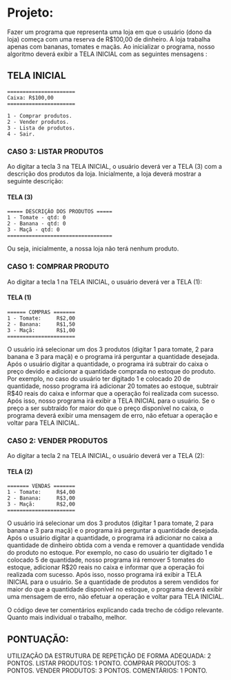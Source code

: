 # Projeto:
Fazer um programa que representa uma loja em que o usuário (dono da loja) começa com uma reserva de R$100,00 de dinheiro. A loja trabalha apenas com bananas, tomates e maçãs. Ao inicializar o programa, nosso algoritmo deverá exibir a TELA INICIAL com as seguintes mensagens :

## TELA INICIAL

```
======================
Caixa: R$100,00
======================

1 - Comprar produtos.
2 - Vender produtos.
3 - Lista de produtos.
4 - Sair.
```
### CASO 3: LISTAR PRODUTOS

Ao digitar a tecla 3 na TELA INICIAL, o usuário deverá ver a TELA (3) com a descrição dos produtos da loja.
Inicialmente, a loja deverá mostrar a seguinte descrição:

#### TELA (3)

```
===== DESCRIÇÃO DOS PRODUTOS =====
1 - Tomate - qtd: 0
2 - Banana - qtd: 0
3 - Maçã - qtd: 0
==================================
```
Ou seja, inicialmente, a nossa loja não terá nenhum produto.

### CASO 1: COMPRAR PRODUTO
Ao digitar a tecla 1 na TELA INICIAL, o usuário deverá ver a TELA (1):

#### TELA (1)

```
====== COMPRAS =======
1 - Tomate:		R$2,00
2 - Banana:		R$1,50
3 - Maçã:		R$1,00
======================
```
O usuário irá selecionar um dos 3 produtos (digitar 1 para tomate, 2 para banana e 3 para maçã) e o programa irá perguntar a quantidade desejada. Após o usuário digitar a quantidade, o programa irá subtrair do caixa o preço devido e adicionar a quantidade comprada no estoque do produto. Por exemplo, no caso do usuário ter digitado 1 e colocado 20 de quantidade, nosso programa irá adicionar 20 tomates ao estoque, subtrair R$40 reais do caixa e informar que a operação foi realizada com sucesso. Após isso, nosso programa irá exibir a TELA INICIAL para o usuário. Se o preço a ser subtraído for maior do que o preço disponível no caixa, o programa deverá exibir uma mensagem de erro, não efetuar a operação e voltar para TELA INICIAL.

### CASO 2: VENDER PRODUTOS

Ao digitar a tecla 2 na TELA INICIAL, o usuário deverá ver a TELA (2):

#### TELA (2)

```
======= VENDAS =======
1 - Tomate:		R$4,00
2 - Banana:		R$3,00
3 - Maçã:		R$2,00
======================
```

O usuário irá selecionar um dos 3 produtos (digitar 1 para tomate, 2 para banana e 3 para maçã) e o programa irá perguntar a quantidade desejada. Após o usuário digitar a quantidade, o programa irá adicionar no caixa a quantidade de dinheiro obtida com a venda e remover a quantidade vendida do produto no estoque. Por exemplo, no caso do usuário ter digitado 1 e colocado 5 de quantidade, nosso programa irá remover 5 tomates do estoque, adicionar R$20 reais no caixa e informar que a operação foi realizada com sucesso. Após isso, nosso programa irá exibir a TELA INICIAL para o usuário. Se a quantidade de produtos a serem vendidos for maior do que a quantidade disponível no estoque, o programa deverá exibir uma mensagem de erro, não efetuar a operação e voltar para TELA INICIAL.

O código deve ter comentários explicando cada trecho de código relevante. Quanto mais individual o trabalho, melhor.

## PONTUAÇÃO:
UTILIZAÇÃO DA ESTRUTURA DE REPETIÇÃO DE FORMA ADEQUADA: 2 PONTOS.
LISTAR PRODUTOS: 1 PONTO.
COMPRAR PRODUTOS: 3 PONTOS.
VENDER PRODUTOS: 3 PONTOS.
COMENTÁRIOS: 1 PONTO.